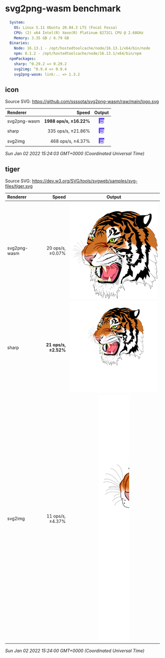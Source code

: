 
# svg2png-wasm benchmark

```yaml
  System:
    OS: Linux 5.11 Ubuntu 20.04.3 LTS (Focal Fossa)
    CPU: (2) x64 Intel(R) Xeon(R) Platinum 8272CL CPU @ 2.60GHz
    Memory: 3.35 GB / 6.79 GB
  Binaries:
    Node: 16.13.1 - /opt/hostedtoolcache/node/16.13.1/x64/bin/node
    npm: 8.1.2 - /opt/hostedtoolcache/node/16.13.1/x64/bin/npm
  npmPackages:
    sharp: ^0.29.2 => 0.29.2 
    svg2img: ^0.9.4 => 0.9.4 
    svg2png-wasm: link:.. => 1.3.2 
```


## icon

Source SVG: https://github.com/ssssota/svg2png-wasm/raw/main/logo.svg

|Renderer|Speed|Output|
|:-------|----:|:----:|
|svg2png-wasm|**1988 ops/s, ±16.22%**|![svg2png-wasm output](results/icon-svg2png-wasm.png)|
|sharp|335 ops/s, ±21.86%|![sharp output](results/icon-sharp.png)|
|svg2img|468 ops/s, ±4.37%|![svg2img output](results/icon-svg2img.png)|

_Sun Jan 02 2022 15:24:03 GMT+0000 (Coordinated Universal Time)_


## tiger

Source SVG: https://dev.w3.org/SVG/tools/svgweb/samples/svg-files/tiger.svg

|Renderer|Speed|Output|
|:-------|----:|:----:|
|svg2png-wasm|20 ops/s, ±0.07%|![svg2png-wasm output](results/tiger-svg2png-wasm.png)|
|sharp|**21 ops/s, ±2.52%**|![sharp output](results/tiger-sharp.png)|
|svg2img|11 ops/s, ±4.37%|![svg2img output](results/tiger-svg2img.png)|

_Sun Jan 02 2022 15:24:00 GMT+0000 (Coordinated Universal Time)_

